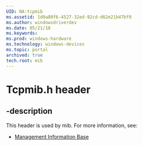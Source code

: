 ```yaml
---
UID: NA:tcpmib
ms.assetid: 1d0a80f6-4527-32ed-92cd-d62e21b47bf0
ms.author: windowsdriverdev
ms.date: 05/21/18
ms.keywords: 
ms.prod: windows-hardware
ms.technology: windows-devices
ms.topic: portal
archived: true
tech.root: mib
---
```


# Tcpmib.h header


## -description


This header is used by mib. For more information, see:

- [Management Information Base](../_mib/index.md)